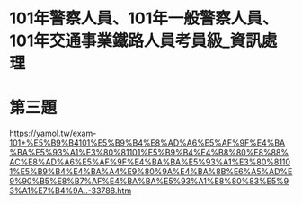 # 101年警察人員、101年一般警察人員、101年交通事業鐵路人員考員級_資訊處理

# 第三題
https://yamol.tw/exam-101+%E5%B9%B4101%E5%B9%B4%E8%AD%A6%E5%AF%9F%E4%BA%BA%E5%93%A1%E3%80%81101%E5%B9%B4%E4%B8%80%E8%88%AC%E8%AD%A6%E5%AF%9F%E4%BA%BA%E5%93%A1%E3%80%81101%E5%B9%B4%E4%BA%A4%E9%80%9A%E4%BA%8B%E6%A5%AD%E9%90%B5%E8%B7%AF%E4%BA%BA%E5%93%A1%E8%80%83%E5%93%A1%E7%B4%9A..-33788.htm
